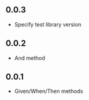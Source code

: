 ## 0.0.3

* Specify test library version

## 0.0.2

* And method

## 0.0.1

* Given/When/Then methods
